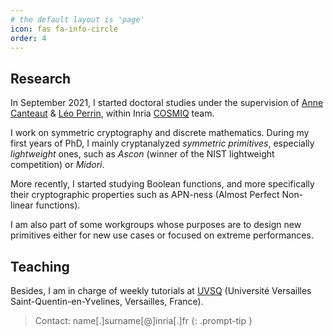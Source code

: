 ```yaml
---
# the default layout is 'page'
icon: fas fa-info-circle
order: 4
---
```

## Research
In September 2021, I started doctoral studies under the supervision of [Anne Canteaut](https://www.rocq.inria.fr/secret/Anne.Canteaut/) & [Léo Perrin](https://who.paris.inria.fr/Leo.Perrin/), within Inria [COSMIQ](https://www.rocq.inria.fr/secret/) team.

I work on symmetric cryptography and discrete mathematics. 
During my first years of PhD, I mainly cryptanalyzed *symmetric primitives*, especially *lightweight* ones, such as *Ascon* (winner of the NIST lightweight competition) or *Midori*.

More recently, I started studying Boolean functions, and more specifically their cryptographic properties such as APN-ness (Almost Perfect Non-linear functions).

I am also part of some workgroups whose purposes are to design new primitives either for new use cases or focused on extreme performances.

## Teaching
Besides, I am in charge of weekly tutorials at [UVSQ](https://www.uvsq.fr) (Université Versailles Saint-Quentin-en-Yvelines, Versailles, France).

> Contact: name[.]surname[@]inria[.]fr
{: .prompt-tip }